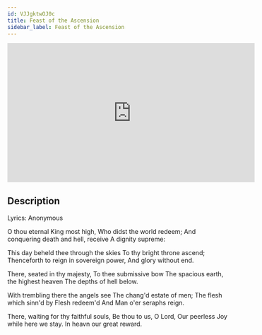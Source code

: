 ```yaml
---
id: VJJgktwOJ0c
title: Feast of the Ascension
sidebar_label: Feast of the Ascension
---
```


<iframe
  width="560"
  height="315"
  src="https://www.youtube.com/embed/VJJgktwOJ0c"
  title="YouTube video player"
  frameborder="0"
  allow="accelerometer; autoplay; clipboard-write; encrypted-media; gyroscope; picture-in-picture; web-share"
  referrerpolicy="strict-origin-when-cross-origin"
  allowfullscreen
></iframe>

## Description

Lyrics: Anonymous

O thou eternal King most high,
Who didst the world redeem;
And conquering death and hell, receive
A dignity supreme:

This day beheld thee through the skies
To thy bright throne ascend;
Thenceforth to reign in sovereign power,
And glory without end.

There, seated in thy majesty,
To thee submissive bow
The spacious earth, the highest heaven
The depths of hell below.

With trembling there the angels see
The chang'd estate of men;
The flesh which sinn'd by Flesh redeem'd
And Man o'er seraphs reign.

There, waiting for thy faithful souls,
Be thou to us, O Lord,
Our peerless Joy while here we stay.
In heavn our great reward.
